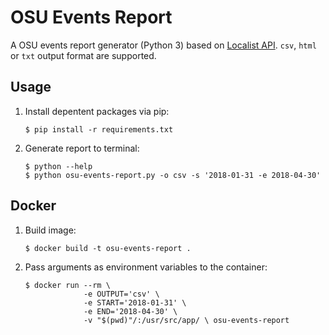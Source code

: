 # OSU Events Report

A OSU events report generator (Python 3) based on [Localist API](https://developer.localist.com/doc/api). `csv`, `html` or `txt` output format are supported.

## Usage

1. Install depentent packages via pip:

    ```
    $ pip install -r requirements.txt
    ```

2. Generate report to terminal:

    ```
    $ python --help
    $ python osu-events-report.py -o csv -s '2018-01-31 -e 2018-04-30'
    ```

## Docker

1. Build image:

    ```
    $ docker build -t osu-events-report .
    ```

2. Pass arguments as environment variables to the container:

    ```
    $ docker run --rm \
                 -e OUTPUT='csv' \
                 -e START='2018-01-31' \
                 -e END='2018-04-30' \
                 -v "$(pwd)"/:/usr/src/app/ \ osu-events-report
    ```

